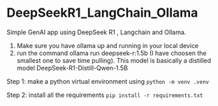 # DeepSeekR1_LangChain_Ollama
Simple GenAI app using DeepSeek R1 , Langchain and Ollama.

1. Make sure you have ollama up and running in your local device
2. run the command ollama run deepseek-r:1.5b (I have choosen the smallest one to save time pulling). This model is basically a distilled model DeepSeek-R1-Distill-Qwen-1.5B

Step 1: make a python virtual environment using `python -m venv .venv`

Step 2: install all the requirements `pip install -r requirements.txt`
